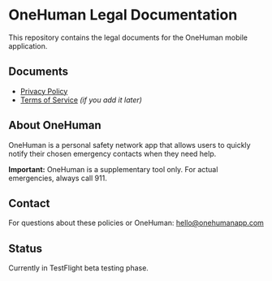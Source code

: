 # OneHuman Legal Documentation

This repository contains the legal documents for the OneHuman mobile application.

## Documents

- [Privacy Policy](privacy-policy.md)
- [Terms of Service](terms-of-service.md) *(if you add it later)*

## About OneHuman

OneHuman is a personal safety network app that allows users to quickly notify their chosen emergency contacts when they need help.

**Important:** OneHuman is a supplementary tool only. For actual emergencies, always call 911.

## Contact

For questions about these policies or OneHuman: hello@onehumanapp.com

## Status

Currently in TestFlight beta testing phase.
